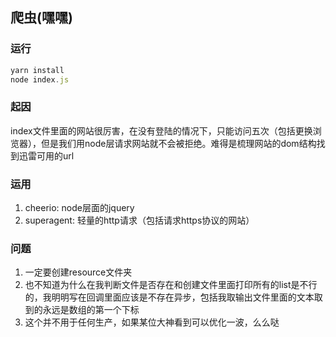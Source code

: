 ## 爬虫(嘿嘿)
### 运行
```js
yarn install
node index.js
```
### 起因
index文件里面的网站很厉害，在没有登陆的情况下，只能访问五次（包括更换浏览器），但是我们用node层请求网站就不会被拒绝。难得是梳理网站的dom结构找到迅雷可用的url

### 运用
1. cheerio: node层面的jquery
2. superagent: 轻量的http请求（包括请求https协议的网站）

### 问题
1. 一定要创建resource文件夹
2. 也不知道为什么在我判断文件是否存在和创建文件里面打印所有的list是不行的，我明明写在回调里面应该是不存在异步，包括我取输出文件里面的文本取到的永远是数组的第一个下标
3. 这个并不用于任何生产，如果某位大神看到可以优化一波，么么哒
